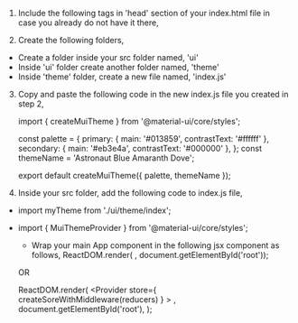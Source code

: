 1. Include the following tags in 'head' section of your index.html file in case you already do not have it there,
    <link type="text/css" rel="stylesheet" href="https://fonts.googleapis.com/css?family=Roboto:300,400,500">
		<meta
		  name="viewport"
		  content="minimum-scale=1, initial-scale=1, width=device-width, shrink-to-fit=no"
		/>

2. Create the following folders,
  - Create a folder inside your src folder named, 'ui'
  - Inside 'ui' folder create another folder named, 'theme'
  - Inside 'theme' folder, create a new file named, 'index.js'

3. Copy and paste the following code in the new index.js file you created in step 2,

	import { createMuiTheme } from '@material-ui/core/styles';

	const palette = {
	  primary: { main: '#013859', contrastText: '#ffffff' },
	  secondary: { main: '#eb3e4a', contrastText: '#000000' },
	};
	const themeName = 'Astronaut Blue Amaranth Dove';

	export default createMuiTheme({ palette, themeName });


4. Inside your src folder, add the following code to index.js file,

  - import myTheme from './ui/theme/index';
  - import { MuiThemeProvider } from '@material-ui/core/styles';

	  - Wrap your main App component in the following jsx component as follows,
	  ReactDOM.render(<MuiThemeProvider theme={myTheme}><App /> </MuiThemeProvider>, document.getElementById('root'));

	  OR

	ReactDOM.render(
	  <Provider store={ createSoreWithMiddleware(reducers) } >
	   <HashRouter>
	     <MuiThemeProvider theme={myTheme}>
	      <Switch>
	        <Route path="/profile" component={Profile} />
	        <Route path="/editprofile" component={EditProfile} />
	      </Switch>
	      </MuiThemeProvider>
	    </HashRouter>
	  </Provider>,
	  document.getElementById('root'),
	);

  
